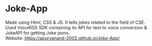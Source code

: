 # Joke-App
Made using Html, CSS &amp; JS. It tells jokes related to the field of CSE.<br>
Used VoiceRSS SDK containing its API for text to voice conversion & JokeAPI for getting Joke jsons.<br>
Website: https://apurvanand-2002.github.io/Joke-App/
